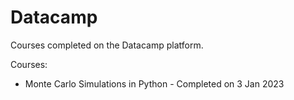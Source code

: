 # Datacamp
Courses completed on the Datacamp platform.

Courses:
* Monte Carlo Simulations in Python - Completed on 3 Jan 2023

